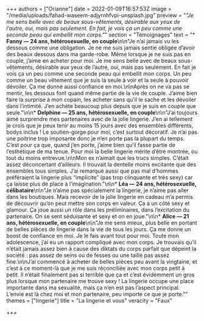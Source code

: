 +++
authors = ["Orianne"]
date = 2022-01-09T16:57:53Z
image = "/media/uploads/fahad-waseem-adjyrnhfvpi-unsplash.jpg"
preview = "_\"Je me sens belle avec de beaux sous-vêtements, désirable aux yeux de l’autre, oui, mais pas seulement. En fait, je vois ça un peu comme une seconde peau qui embellit mon corps.\"_"
section = "Témoignages"
text = "* **Fanny&nbsp;&mdash;&nbsp;24 ans, hétérosexuelle, en couple**\n\n\"Je n’ai jamais vu les dessous comme une obligation. Je ne me suis jamais sentie obligée d’avoir des beaux dessous dans ma garde-robe. Même lorsque je ne suis pas en couple, j’aime en acheter pour moi. Je me sens belle avec de beaux sous-vêtements, désirable aux yeux de l’autre, oui, mais pas seulement. En fait je vois ça un peu comme une seconde peau qui embellit mon corps. Un peu comme un beau vêtement que je suis la seule à voir et la seule à pouvoir dévoiler. Ça me donne aussi confiance en moi.\n\nAprès on ne va pas se mentir, les dessous font quand même partie de la vie de couple. J’aime bien faire la surprise à mon copain, les acheter sans qu’il le sache et les dévoiler dans l’intimité. J’en achète beaucoup plus depuis que je suis en couple que seule.\"\n\n* **Delphine&nbsp;&mdash;&nbsp;25 ans, hétérosexuelle, en couple**\n\n\"J’ai toujours aimé surprendre mes partenaires avec de la jolie lingerie. J’en ai tellement je crois que je peux tenir au moins 15 jours avec des ensembles différents, bodys inclus&nbsp;! Le soutien-gorge pour moi, c’est surtout décoratif. Je n’ai pas une poitrine trop imposante donc je n’en porte pas la plupart du temps. C’est pour ça que, quand j’en porte, j’aime bien qu’il fasse partie de l’esthétique de ma tenue. Pour moi la belle lingerie mérite d’être montrée, ou tout du moins entrevue.\n\nMon ex n’aimait que les trucs simples. C’était assez déconcertant d’ailleurs. Il trouvait la dentelle moins excitante que des ensembles tous simples. J’ai remarqué aussi que pas mal d’hommes préféraient la lingerie plus &ldquo;implicite&rdquo; (pas trop clinquante et très sexy) car ça laisse plus de place à l’imagination.\"\n\n* **Léa&nbsp;&mdash;&nbsp;24 ans, hétérosexuelle, célibataire**\n\n\"Je n’aime pas spécialement la lingerie, je n’aime pas aller dans les boutiques. Mais recevoir de la jolie lingerie en cadeau m’a permis de découvrir qu’on peut mettre son corps en valeur. Ça a un côté sexy et glamour. Ça joue aussi un rôle dans les préliminaires, dans l’excitation du partenaire. On se sent séduisante et sexy et on en joue.\"\n\n* **Alice&nbsp;&mdash;&nbsp;21 ans, hétérosexuelle, en couple**\n\n\"Je me sens mieux, plus belle en portant de belles pièces de lingerie dans la vie de tous les jours. Ça me donne un boost de confiance en moi. Je le fais avant tout pour moi. Toute mon adolescence, j’ai eu un rapport compliqué avec mon corps. Je trouvais qu’il n’était jamais assez bien à cause des diktats du corps parfait que dépeint la société&nbsp;: pas assez de seins ou de fesses ou une taille pas assez fine.\n\nJ’ai commencé à acheter de belles pièces peu avant la vingtaine, et c’est à ce moment-là que je me suis réconciliée avec mon corps petit à petit. Il n’était finalement pas si terrible que ça et c’est évidemment un gros plus lorsque mon partenaire me trouve sexy&nbsp;! La lingerie occupe une place importante dans ma sexualité, mais ça n’en est pas l’aspect principal. L’envie est là chez moi et mon partenaire, peu importe ce que je porte.\""
themes = ["lingerie"]
title = "La lingerie et vous"
veracity = "Faux"

+++
